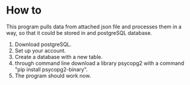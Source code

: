 # How to
This program pulls data from attached json file and processes them in a way, so that it could be stored in and postgreSQL database.

1. Download postgreSQL.
2. Set up your account.
3. Create a database with a new table.
4. through command line download a library psycopg2 with a command "pip install psycopg2-binary".
5. The program should work now.
